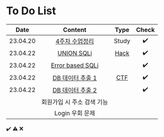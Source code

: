 # To Do List

|Date|Content|Type|Check|
|:------:|:----------:|:---:|:---:|
|23.04.20|[4주차 수업정리](https://github.com/yws-318/Penetration-Testing/blob/main/Master%20Plan/Week%204/4%EC%A3%BC%EC%B0%A8%20%EC%88%98%EC%97%85%EC%A0%95%EB%A6%AC.md)|Study|✔️|
|23.04.22|[UNION SQLi](https://github.com/yws-318/Penetration-Testing/blob/main/Master%20Plan/Week%204/Hack/UNION%20SQLi.md)|[Hack](https://github.com/yws-318/Penetration-Testing/tree/main/Master%20Plan/Week%204/Hack)|✔️|
|23.04.22|[Error based SQLi](https://github.com/yws-318/Penetration-Testing/blob/main/Master%20Plan/Week%204/Hack/Error%20Based%20SQL%20Injection.md)||✔️|
|23.04.22|[DB 데이터 추출 1](https://github.com/yws-318/Penetration-Testing/blob/main/Master%20Plan/Week%204/Hack/CTF/DB%20%EB%8D%B0%EC%9D%B4%ED%84%B0%20%EC%B6%94%EC%B6%9C%201.md)|[CTF](https://github.com/yws-318/Penetration-Testing/tree/main/Master%20Plan/Week%204/Hack/CTF)|✔️|
|23.04.22|[DB 데이터 추출 2](https://github.com/yws-318/Penetration-Testing/blob/main/Master%20Plan/Week%204/Hack/CTF/DB%20%EB%8D%B0%EC%9D%B4%ED%84%B0%20%EC%B6%94%EC%B6%9C%202.md)||✔️|
||회원가입 시 주소 검색 기능|||
||Login 우회 문제|||

✔️ ⚠️ ❌